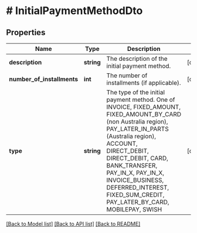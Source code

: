 # # InitialPaymentMethodDto

## Properties

Name | Type | Description | Notes
------------ | ------------- | ------------- | -------------
**description** | **string** | The description of the initial payment method. | [optional]
**number_of_installments** | **int** | The number of installments (if applicable). | [optional]
**type** | **string** | The type of the initial payment method. One of INVOICE, FIXED_AMOUNT, FIXED_AMOUNT_BY_CARD (non Australia region), PAY_LATER_IN_PARTS (Australia region), ACCOUNT, DIRECT_DEBIT, DIRECT_DEBIT, CARD, BANK_TRANSFER, PAY_IN_X, PAY_IN_X, INVOICE_BUSINESS, DEFERRED_INTEREST, FIXED_SUM_CREDIT, PAY_LATER_BY_CARD, MOBILEPAY, SWISH | [optional]

[[Back to Model list]](../../README.md#models) [[Back to API list]](../../README.md#endpoints) [[Back to README]](../../README.md)
